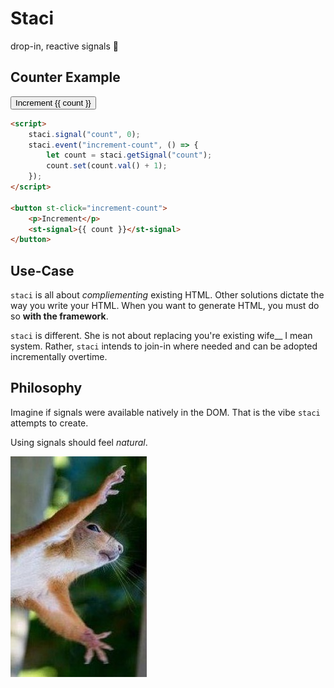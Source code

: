 # Staci
drop-in, reactive signals 🤌

## Counter Example
<button class='bg-black border border-gray-800 w-fit rounded px-2 py-1 mb-4 text-sm text-gray-400' st-click='increment-count'>
    <script>
        staci.signal("count", 0);
        staci.event("increment-count", () => {
            let count = staci.getSignal("count");
            count.set(count.val() + 1);
        });
    </script>
    <span class='pr-4'>Increment</span>
    <st-signal st-force='true'>{{ count }}</st-signal>
</button>

```html
<script>
    staci.signal("count", 0);
    staci.event("increment-count", () => {
        let count = staci.getSignal("count");
        count.set(count.val() + 1);
    });
</script>

<button st-click="increment-count">
    <p>Increment</p>
    <st-signal>{{ count }}</st-signal>
</button>
```

## Use-Case
`staci` is all about *compliementing* existing HTML. Other solutions dictate the way you write your HTML. When you want to generate HTML, you must do so **with the framework**.

`staci` is different. She is not about replacing you're existing wife__ I mean system. Rather, `staci` intends to join-in where needed and can be adopted incrementally overtime.

## Philosophy
Imagine if signals were available natively in the DOM. That is the vibe `staci` attempts to create.

Using signals should feel *natural*.

![Natural](/static/img/buddy.jpg)

